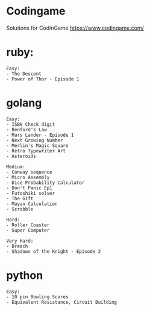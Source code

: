 # Codingame

Solutions for CodinGame https://www.codingame.com/

# ruby:

    Easy:
    - The Descent
    - Power of Thor - Episode 1

# golang

    Easy:
    - ISBN Check digit
    - Benford's Law
    - Mars Lander - Episode 1
    - Next Growing Number
    - Merlin's Magic Square
    - Retro Typewriter Art
    - Asteroids

    Medium:
    - Conway sequence
    - Micro Assembly
    - Dice Probability Calculator
    - Don't Panic Ep1
    - Futoshiki solver
    - The Gift
    - Mayan Calculation
    - Scrabble

    Hard:
    - Roller Coaster
    - Super Computer

    Very Hard:
    - Breach
    - Shadows of the Knight - Episode 2

# python

    Easy:
    - 10 pin Bowling Scores
	- Equivalent Resistance, Circuit Building

